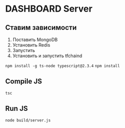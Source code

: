 # DASHBOARD Server
## Ставим зависимости
1. Поставить MongoDB
2. Установить Redis
3. Запустить
4. Установить и запустить tfchaind

`npm install -g ts-node typescript@2.3.4`
`npm install`

## Compile JS
`tsc`

## Run JS
`node build/server.js`